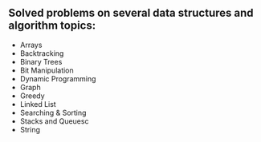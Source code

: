 ## Solved problems on several data structures and algorithm topics:
* Arrays
* Backtracking
* Binary Trees
* Bit Manipulation
* Dynamic Programming
* Graph
* Greedy
* Linked List
* Searching & Sorting
* Stacks and Queuesc
* String

